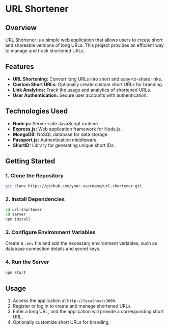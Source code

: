 
# URL Shortener


## Overview

URL Shortener is a simple web application that allows users to create short and shareable versions of long URLs. This project provides an efficient way to manage and track shortened URLs.

## Features

- **URL Shortening:** Convert long URLs into short and easy-to-share links.
- **Custom Short URLs:** Optionally create custom short URLs for branding.
- **Link Analytics:** Track the usage and analytics of shortened URLs.
- **User Authentication:** Secure user accounts with authentication.

## Technologies Used

- **Node.js:** Server-side JavaScript runtime.
- **Express.js:** Web application framework for Node.js.
- **MongoDB:** NoSQL database for data storage.
- **Passport.js:** Authentication middleware.
- **ShortID:** Library for generating unique short IDs.

## Getting Started

### 1. Clone the Repository

```bash
git clone https://github.com/your-username/url-shortener.git
```

### 2. Install Dependencies

```bash
cd url-shortener
cd server 
npm install
```

### 3. Configure Environment Variables

Create a `.env` file and add the necessary environment variables, such as database connection details and secret keys.

### 4. Run the Server

```bash
npm start
```

## Usage

1. Access the application at `http://localhost:3000`.
2. Register or log in to create and manage shortened URLs.
3. Enter a long URL, and the application will provide a corresponding short URL.
4. Optionally customize short URLs for branding.


